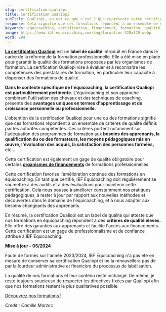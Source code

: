 ```yaml
---
slug: certification-qualiopi
title: Certification Qualiopi
subTitle: Qualiopi, qu'est ce que c'est ? Que représente cette certification ?
response: Cela signifie que ces formations répondent à un ensemble de critères de qualité définis par les autorités compétentes.
keywords: equicoaching, certification, financement, formation, qualité, amélioration continue
image: https://www.ibf-equicoaching.com/img/formation-320x320.webp
word: 294
---
```

**[La certification Qualiopi](https://travail-emploi.gouv.fr/formation-professionnelle/acteurs-cadre-et-qualite-de-la-formation-professionnelle/article/qualiopi-marque-de-certification-qualite-des-prestataires-de-formation)** est un **label de qualité** introduit en France dans le cadre de la réforme de la formation professionnelle. Elle a été mise en place pour garantir la qualité des formations proposées par les organismes de formation. La certification Qualiopi vise à évaluer et à reconnaître les compétences des prestataires de formation, en particulier leur capacité à dispenser des formations de qualité.

**Dans le contexte spécifique de l'équicoaching, la certification Qualiopi est particulièrement pertinente.** L'équicoaching et son approche combinant l'utilisation des chevaux et des techniques de coaching, présente des **avantages uniques en termes d'apprentissage et de croissance personnelle ou professionnelle.**

L'obtention de la certification Qualiopi pour une ou des formations signifie que ces formations répondent à un ensemble de critères de qualité définis par les autorités compétentes. Ces critères portent notamment sur l'adéquation des programmes de formation aux **besoins des apprenants, la qualification du ou des formateurs, les moyens pédagogiques mis en œuvre, l'évaluation des acquis, la satisfaction des personnes formées,** etc...

Cette certification est également un gage de qualité obligatoire pour certains **[organismes de financements](https://www.opco.fr/info/definition-dun-opco)** de formations professionnelles.

Cette certification favorise l'amélioration continue des formations en équicoaching. En tant que certifié, IBF Equicoaching doit régulièrement se soumettre à des audits et à des évaluations pour maintenir cette certification. Cela nous pousse à améliorer constamment nos pratiques pédagogiques, à rester à jour par rapport aux nouvelles méthodes et découvertes dans le domaine de l'équicoaching, et à nous adapter aux besoins changeants des apprenants.

En résumé, la certification Qualiopi est un label de qualité qui atteste que nos formations en équicoaching répondent à des **critères de qualité élevés.** Elle offre des garanties aux apprenants et facilite l'accès aux financements. Cette certification est un gage de professionnalisme et de confiance attribué à IBF Equicoaching.

**Mise à jour - 06/2024**

Faute de formés sur l'année 2023/2024, IBF Equicoaching n'a pas été en mesure de conserver sa certification Qualiopi et ne la renouvellera pas de par la lourdeur administrative et finanicère du processus de labélisation. 
 
La qualité de nos formations et leur contenu reste inchangé. De même, je reste toujours soucieuse de respecter les directives fixées par Qualiopi afin que nos formations restent le plus qualitatives possible.

[Découvrez nos formations !](/pricing-training)

*Credit : Camille Marzec*

